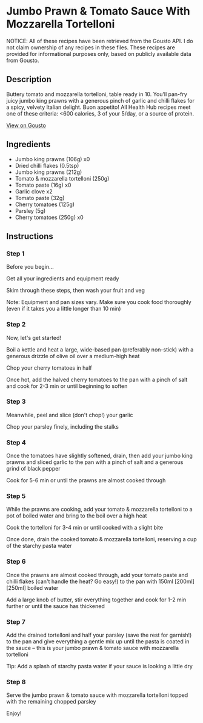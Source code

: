 # Jumbo Prawn & Tomato Sauce With Mozzarella Tortelloni

NOTICE: All of these recipes have been retrieved from the Gousto API. I do not claim ownership of any recipes in these files. These recipes are provided for informational purposes only, based on publicly available data from Gousto.

## Description

Buttery tomato and mozzarella tortelloni, table ready in 10. You’ll pan-fry juicy jumbo king prawns with a generous pinch of garlic and chilli flakes for a spicy, velvety Italian delight. Buon appetito! All Health Hub recipes meet one of these criteria: <600 calories, 3 of your 5/day, or a source of protein.


[View on Gousto](https://www.gousto.co.uk/recipes/cookbook/jumbo-prawn-tomato-sauce-with-tomato-and-mozzarella-tortelloni)

## Ingredients

- Jumbo king prawns (106g) x0
- Dried chilli flakes (0.5tsp)
- Jumbo king prawns (212g)
- Tomato & mozzarella tortelloni (250g)
- Tomato paste (16g) x0
- Garlic clove x2
- Tomato paste (32g)
- Cherry tomatoes (125g)
- Parsley (5g)
- Cherry tomatoes (250g) x0

## Instructions


### Step 1

Before you begin...

Get all your ingredients and equipment ready

Skim through these steps, then wash your fruit and veg

Note: Equipment and pan sizes vary. Make sure you cook food thoroughly (even if it takes you a little longer than 10 min)


### Step 2

Now, let's get started!

Boil a kettle and heat a large, wide-based pan (preferably non-stick) with a generous drizzle of olive oil over a medium-high heat

Chop your cherry tomatoes in half

Once hot, add the halved cherry tomatoes to the pan with a pinch of salt and cook for 2-3 min or until beginning to soften


### Step 3

Meanwhile, peel and slice (don't chop!) your garlic

Chop your parsley finely, including the stalks


### Step 4

Once the tomatoes have slightly softened, drain, then add your jumbo king prawns and sliced garlic to the pan with a pinch of salt and a generous grind of black pepper

Cook for 5-6 min or until the prawns are almost cooked through


### Step 5

While the prawns are cooking, add your tomato & mozzarella tortelloni to a pot of boiled water and bring to the boil over a high heat

Cook the tortelloni for 3-4 min or until cooked with a slight bite

Once done, drain the cooked tomato & mozzarella tortelloni, reserving a cup of the starchy pasta water


### Step 6

Once the prawns are almost cooked through, add your tomato paste and chilli flakes (can't handle the heat? Go easy!) to the pan with 150ml <span class="text-purple">[200ml]</span> <span class="text-danger">[250ml]</span> boiled water

Add a large knob of butter, stir everything together and cook for 1-2 min further or until the sauce has thickened


### Step 7

Add the drained tortelloni and half your parsley (save the rest for garnish!) to the pan  and give everything a gentle mix up until the pasta is coated in the sauce – this is your jumbo prawn & tomato sauce with mozzarella tortelloni

Tip: Add a splash of starchy pasta water if your sauce is looking a little dry

### Step 8

Serve the jumbo prawn & tomato sauce with mozzarella tortelloni topped with the remaining chopped parsley

Enjoy!

